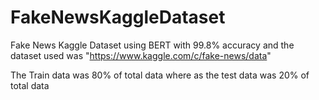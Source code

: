 # FakeNewsKaggleDataset

Fake News Kaggle Dataset using BERT with 99.8% accuracy and the dataset used was 
"https://www.kaggle.com/c/fake-news/data"

The Train data was 80% of total data
where as the test data was 20% of total data



